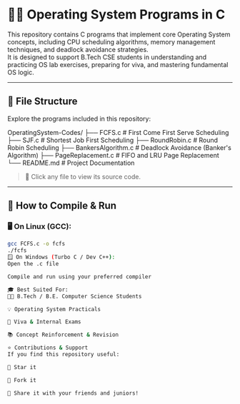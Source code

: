 # 👩‍💻 Operating System Programs in C

This repository contains C programs that implement core Operating System concepts, including CPU scheduling algorithms, memory management techniques, and deadlock avoidance strategies.  
It is designed to support B.Tech CSE students in understanding and practicing OS lab exercises, preparing for viva, and mastering fundamental OS logic.

---

## 📁 File Structure

Explore the programs included in this repository:

OperatingSystem-Codes/
├── FCFS.c # First Come First Serve Scheduling
├── SJF.c # Shortest Job First Scheduling
├── RoundRobin.c # Round Robin Scheduling
├── BankersAlgorithm.c # Deadlock Avoidance (Banker's Algorithm)
├── PageReplacement.c # FIFO and LRU Page Replacement
└── README.md # Project Documentation

> 🔗 Click any file to view its source code.

---

## 🚀 How to Compile & Run

### 🖥️ On Linux (GCC):
```bash
gcc FCFS.c -o fcfs
./fcfs
🪟 On Windows (Turbo C / Dev C++):
Open the .c file

Compile and run using your preferred compiler

🎓 Best Suited For:
🧑‍🎓 B.Tech / B.E. Computer Science Students

💡 Operating System Practicals

🧠 Viva & Internal Exams

📚 Concept Reinforcement & Revision

⭐ Contributions & Support
If you find this repository useful:

🌟 Star it

🍴 Fork it

💬 Share it with your friends and juniors!
